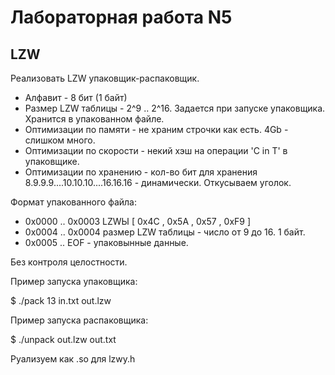 # Лабораторная работа N5
## LZW

Реализовать LZW упаковщик-распаковщик.
- Алфавит - 8 бит (1 байт)
- Размер LZW таблицы - 2^9 .. 2^16. Задается при запуске упаковщика. Хранится в упакованном файле.
- Оптимизации по памяти - не храним строчки как есть. 4Gb - слишком много.
- Оптимизации по скорости - некий хэш на операции 'C in T' в упаковщике.
- Оптимизации по хранению - кол-во бит для хранения 8.9.9.9....10.10.10....16.16.16 - динамически. Откусываем уголок.

Формат упакованного файла:

- 0x0000 .. 0x0003 LZWЫ [ 0x4C , 0x5A , 0x57 , 0xF9 ]
- 0x0004 .. 0x0004 размер LZW таблицы - число от 9 до 16. 1 байт.
- 0x0005 .. EOF - упаковынные данные.

Без контроля целостности.

Пример запуска упаковщика:

$ ./pack 13 in.txt out.lzw

Пример запуска распаковщика:

$ ./unpack out.lzw out.txt

Руализуем как .so для lzwy.h
